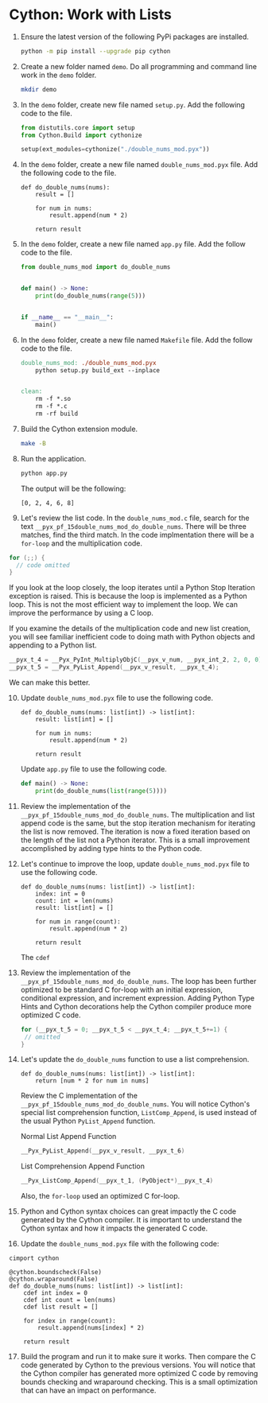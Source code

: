 # Cython: Work with Lists

1. Ensure the latest version of the following PyPi packages are installed.

    ```bash
    python -m pip install --upgrade pip cython
    ```

2. Create a new folder named `demo`. Do all programming and command line work in the `demo` folder.

    ```bash
    mkdir demo
    ```

3. In the `demo` folder, create new file named `setup.py`. Add the following code to the file.

    ```python
    from distutils.core import setup
    from Cython.Build import cythonize

    setup(ext_modules=cythonize("./double_nums_mod.pyx"))
    ```

4. In the `demo` folder, create a new file named `double_nums_mod.pyx` file. Add the following code to the file.

    ```cython
    def do_double_nums(nums):
        result = []

        for num in nums:
            result.append(num * 2)

        return result
    ```

5. In the `demo` folder, create a new file named `app.py` file. Add the follow code to the file.

    ```python
    from double_nums_mod import do_double_nums


    def main() -> None:
        print(do_double_nums(range(5)))


    if __name__ == "__main__":
        main()
    ```

6. In the `demo` folder, create a new file named `Makefile` file. Add the follow code to the file.

    ```makefile
    double_nums_mod: ./double_nums_mod.pyx
        python setup.py build_ext --inplace


    clean:
        rm -f *.so
        rm -f *.c
        rm -rf build
    ```

7. Build the Cython extension module.

    ```bash
    make -B
    ```

8. Run the application.

    ```bash
    python app.py
    ```

    The output will be the following:

    ```text
    [0, 2, 4, 6, 8]
    ```

9. Let's review the list code. In the `double_nums_mod.c` file, search for the text `__pyx_pf_15double_nums_mod_do_double_nums`. There will be three matches, find the third match. In the code implmentation there will be a `for-loop` and the multiplication code.

```c
for (;;) {
  // code omitted
}
```

If you look at the loop closely, the loop iterates until a Python Stop Iteration exception is raised. This is because the loop is implemented as a Python loop. This is not the most efficient way to implement the loop. We can improve the performance by using a C loop.

If you examine the details of the multiplication code and new list creation, you will see familiar inefficient code to doing math with Python objects and appending to a Python list.

```c
__pyx_t_4 = __Pyx_PyInt_MultiplyObjC(__pyx_v_num, __pyx_int_2, 2, 0, 0);
__pyx_t_5 = __Pyx_PyList_Append(__pyx_v_result, __pyx_t_4);
```

We can make this better.


10. Update `double_nums_mod.pyx` file to use the following code.

    ```cython
    def do_double_nums(nums: list[int]) -> list[int]:
        result: list[int] = []

        for num in nums:
            result.append(num * 2)

        return result
    ```

    Update `app.py` file to use the following code.

    ```python
    def main() -> None:
        print(do_double_nums(list(range(5))))

11. Review the implementation of the `__pyx_pf_15double_nums_mod_do_double_nums`. The multiplication and list append code is the same, but the stop iteration mechanism for iterating the list is now removed. The iteration is now a fixed iteration based on the length of the list not a Python iterator. This is a small improvement accomplished by adding type hints to the Python code.

12. Let's continue to improve the loop, update `double_nums_mod.pyx` file to use the following code.

    ```cython
    def do_double_nums(nums: list[int]) -> list[int]:
        index: int = 0
        count: int = len(nums)
        result: list[int] = []

        for num in range(count):
            result.append(num * 2)

        return result
    ```

    The `cdef` 

13. Review the implementation of the `__pyx_pf_15double_nums_mod_do_double_nums`. The loop has been further optimized to be standard C for-loop with an initial expression, conditional expression, and increment expression. Adding Python Type Hints and Cython decorations help the Cython compiler produce more optimized C code.

    ```c
    for (__pyx_t_5 = 0; __pyx_t_5 < __pyx_t_4; __pyx_t_5+=1) {
     // omitted
    }
    ```

14. Let's update the `do_double_nums` function to use a list comprehension.

    ```cython
    def do_double_nums(nums: list[int]) -> list[int]:
        return [num * 2 for num in nums]
    ```

    Review the C implementation of the `__pyx_pf_15double_nums_mod_do_double_nums`. You will notice Cython's special list comprehension function, `ListComp_Append`, is used instead of the usual Python `PyList_Append` function.

    Normal List Append Function
    ```c
    __Pyx_PyList_Append(__pyx_v_result, __pyx_t_6)
    ```

    List Comprehension Append Function
    ```c
    __Pyx_ListComp_Append(__pyx_t_1, (PyObject*)__pyx_t_4)
    ```

    Also, the `for-loop` used an optimized C for-loop.

15. Python and Cython syntax choices can great impactly the C code generated by the Cython compiler. It is important to understand the Cython syntax and how it impacts the generated C code.

16. Update the `double_nums_mod.pyx` file with the following code:

```cython
cimport cython

@cython.boundscheck(False)
@cython.wraparound(False)
def do_double_nums(nums: list[int]) -> list[int]:
    cdef int index = 0
    cdef int count = len(nums)
    cdef list result = []

    for index in range(count):
        result.append(nums[index] * 2)

    return result
```

17. Build the program and run it to make sure it works. Then compare the C code generated by Cython to the previous versions. You will notice that the Cython compiler has generated more optimized C code by removing bounds checking and wraparound checking. This is a small optimization that can have an impact on performance.
